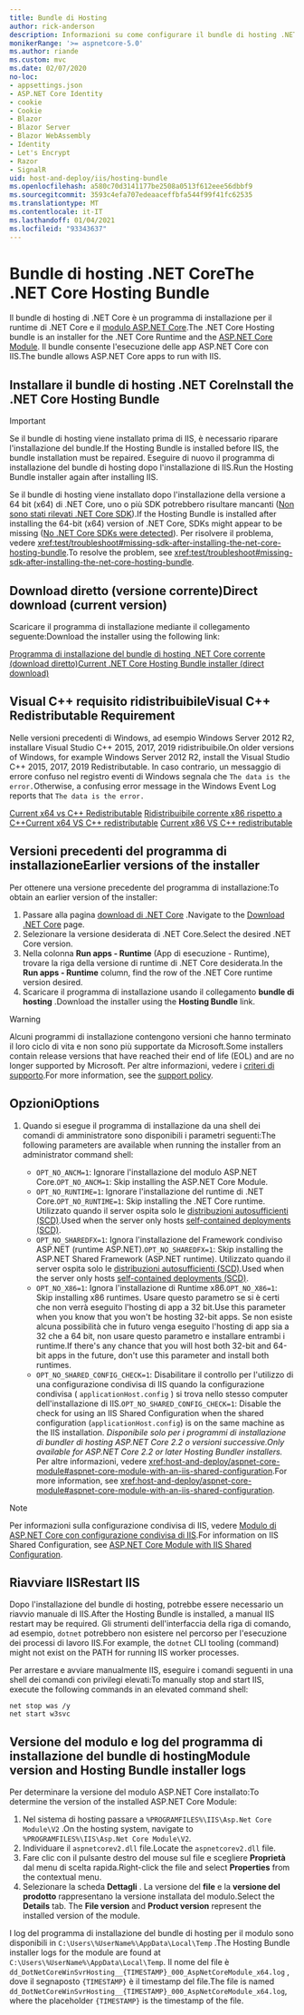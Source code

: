 ```yaml
---
title: Bundle di Hosting
author: rick-anderson
description: Informazioni su come configurare il bundle di hosting .NET Core.
monikerRange: '>= aspnetcore-5.0'
ms.author: riande
ms.custom: mvc
ms.date: 02/07/2020
no-loc:
- appsettings.json
- ASP.NET Core Identity
- cookie
- Cookie
- Blazor
- Blazor Server
- Blazor WebAssembly
- Identity
- Let's Encrypt
- Razor
- SignalR
uid: host-and-deploy/iis/hosting-bundle
ms.openlocfilehash: a580c70d3141177be2508a0513f612eee56dbbf9
ms.sourcegitcommit: 3593c4efa707edeaaceffbfa544f99f41fc62535
ms.translationtype: MT
ms.contentlocale: it-IT
ms.lasthandoff: 01/04/2021
ms.locfileid: "93343637"
---
```

# <a name="the-net-core-hosting-bundle"></a><span data-ttu-id="d5656-103">Bundle di hosting .NET Core</span><span class="sxs-lookup"><span data-stu-id="d5656-103">The .NET Core Hosting Bundle</span></span>

<span data-ttu-id="d5656-104">Il bundle di hosting di .NET Core è un programma di installazione per il runtime di .NET Core e il [modulo ASP.NET Core](xref:host-and-deploy/aspnet-core-module).</span><span class="sxs-lookup"><span data-stu-id="d5656-104">The .NET Core Hosting bundle is an installer for the .NET Core Runtime and the [ASP.NET Core Module](xref:host-and-deploy/aspnet-core-module).</span></span> <span data-ttu-id="d5656-105">Il bundle consente l'esecuzione delle app ASP.NET Core con IIS.</span><span class="sxs-lookup"><span data-stu-id="d5656-105">The bundle allows ASP.NET Core apps to run with IIS.</span></span>

## <a name="install-the-net-core-hosting-bundle"></a><span data-ttu-id="d5656-106">Installare il bundle di hosting .NET Core</span><span class="sxs-lookup"><span data-stu-id="d5656-106">Install the .NET Core Hosting Bundle</span></span>

> [!IMPORTANT]
> <span data-ttu-id="d5656-107">Se il bundle di hosting viene installato prima di IIS, è necessario riparare l'installazione del bundle.</span><span class="sxs-lookup"><span data-stu-id="d5656-107">If the Hosting Bundle is installed before IIS, the bundle installation must be repaired.</span></span> <span data-ttu-id="d5656-108">Eseguire di nuovo il programma di installazione del bundle di hosting dopo l'installazione di IIS.</span><span class="sxs-lookup"><span data-stu-id="d5656-108">Run the Hosting Bundle installer again after installing IIS.</span></span>
>
> <span data-ttu-id="d5656-109">Se il bundle di hosting viene installato dopo l'installazione della versione a 64 bit (x64) di .NET Core, uno o più SDK potrebbero risultare mancanti ([Non sono stati rilevati .NET Core SDK](xref:test/troubleshoot#no-net-core-sdks-were-detected)).</span><span class="sxs-lookup"><span data-stu-id="d5656-109">If the Hosting Bundle is installed after installing the 64-bit (x64) version of .NET Core, SDKs might appear to be missing ([No .NET Core SDKs were detected](xref:test/troubleshoot#no-net-core-sdks-were-detected)).</span></span> <span data-ttu-id="d5656-110">Per risolvere il problema, vedere <xref:test/troubleshoot#missing-sdk-after-installing-the-net-core-hosting-bundle>.</span><span class="sxs-lookup"><span data-stu-id="d5656-110">To resolve the problem, see <xref:test/troubleshoot#missing-sdk-after-installing-the-net-core-hosting-bundle>.</span></span>

## <a name="direct-download-current-version"></a><span data-ttu-id="d5656-111">Download diretto (versione corrente)</span><span class="sxs-lookup"><span data-stu-id="d5656-111">Direct download (current version)</span></span>

<span data-ttu-id="d5656-112">Scaricare il programma di installazione mediante il collegamento seguente:</span><span class="sxs-lookup"><span data-stu-id="d5656-112">Download the installer using the following link:</span></span>

[<span data-ttu-id="d5656-113">Programma di installazione del bundle di hosting .NET Core corrente (download diretto)</span><span class="sxs-lookup"><span data-stu-id="d5656-113">Current .NET Core Hosting Bundle installer (direct download)</span></span>](https://dotnet.microsoft.com/permalink/dotnetcore-current-windows-runtime-bundle-installer)

## <a name="visual-c-redistributable-requirement"></a><span data-ttu-id="d5656-114">Visual C++ requisito ridistribuibile</span><span class="sxs-lookup"><span data-stu-id="d5656-114">Visual C++ Redistributable Requirement</span></span>

<span data-ttu-id="d5656-115">Nelle versioni precedenti di Windows, ad esempio Windows Server 2012 R2, installare Visual Studio C++ 2015, 2017, 2019 ridistribuibile.</span><span class="sxs-lookup"><span data-stu-id="d5656-115">On older versions of Windows, for example Windows Server 2012 R2, install the Visual Studio C++ 2015, 2017, 2019 Redistributable.</span></span> <span data-ttu-id="d5656-116">In caso contrario, un messaggio di errore confuso nel registro eventi di Windows segnala che `The data is the error.`</span><span class="sxs-lookup"><span data-stu-id="d5656-116">Otherwise, a confusing error message in the Windows Event Log reports that `The data is the error.`</span></span>

<span data-ttu-id="d5656-117">[Current x64 vs C++ Redistributable](https://aka.ms/vs/16/release/vc_redist.x64.exe) 
 [Ridistribuibile corrente x86 rispetto a C++](https://aka.ms/vs/16/release/vc_redist.x86.exe)</span><span class="sxs-lookup"><span data-stu-id="d5656-117">[Current x64 VS C++ redistributable](https://aka.ms/vs/16/release/vc_redist.x64.exe)
[Current x86 VS C++ redistributable](https://aka.ms/vs/16/release/vc_redist.x86.exe)</span></span>

## <a name="earlier-versions-of-the-installer"></a><span data-ttu-id="d5656-118">Versioni precedenti del programma di installazione</span><span class="sxs-lookup"><span data-stu-id="d5656-118">Earlier versions of the installer</span></span>

<span data-ttu-id="d5656-119">Per ottenere una versione precedente del programma di installazione:</span><span class="sxs-lookup"><span data-stu-id="d5656-119">To obtain an earlier version of the installer:</span></span>

1. <span data-ttu-id="d5656-120">Passare alla pagina [download di .NET Core](https://dotnet.microsoft.com/download/dotnet-core) .</span><span class="sxs-lookup"><span data-stu-id="d5656-120">Navigate to the [Download .NET Core](https://dotnet.microsoft.com/download/dotnet-core) page.</span></span>
1. <span data-ttu-id="d5656-121">Selezionare la versione desiderata di .NET Core.</span><span class="sxs-lookup"><span data-stu-id="d5656-121">Select the desired .NET Core version.</span></span>
1. <span data-ttu-id="d5656-122">Nella colonna **Run apps - Runtime** (App di esecuzione - Runtime), trovare la riga della versione di runtime di .NET Core desiderata.</span><span class="sxs-lookup"><span data-stu-id="d5656-122">In the **Run apps - Runtime** column, find the row of the .NET Core runtime version desired.</span></span>
1. <span data-ttu-id="d5656-123">Scaricare il programma di installazione usando il collegamento **bundle di hosting** .</span><span class="sxs-lookup"><span data-stu-id="d5656-123">Download the installer using the **Hosting Bundle** link.</span></span>

> [!WARNING]
> <span data-ttu-id="d5656-124">Alcuni programmi di installazione contengono versioni che hanno terminato il loro ciclo di vita e non sono più supportate da Microsoft.</span><span class="sxs-lookup"><span data-stu-id="d5656-124">Some installers contain release versions that have reached their end of life (EOL) and are no longer supported by Microsoft.</span></span> <span data-ttu-id="d5656-125">Per altre informazioni, vedere i [criteri di supporto](https://dotnet.microsoft.com/platform/support/policy/dotnet-core).</span><span class="sxs-lookup"><span data-stu-id="d5656-125">For more information, see the [support policy](https://dotnet.microsoft.com/platform/support/policy/dotnet-core).</span></span>

## <a name="options"></a><span data-ttu-id="d5656-126">Opzioni</span><span class="sxs-lookup"><span data-stu-id="d5656-126">Options</span></span>

1. <span data-ttu-id="d5656-127">Quando si esegue il programma di installazione da una shell dei comandi di amministratore sono disponibili i parametri seguenti:</span><span class="sxs-lookup"><span data-stu-id="d5656-127">The following parameters are available when running the installer from an administrator command shell:</span></span>

   * <span data-ttu-id="d5656-128">`OPT_NO_ANCM=1`: Ignorare l'installazione del modulo ASP.NET Core.</span><span class="sxs-lookup"><span data-stu-id="d5656-128">`OPT_NO_ANCM=1`: Skip installing the ASP.NET Core Module.</span></span>
   * <span data-ttu-id="d5656-129">`OPT_NO_RUNTIME=1`: Ignorare l'installazione del runtime di .NET Core.</span><span class="sxs-lookup"><span data-stu-id="d5656-129">`OPT_NO_RUNTIME=1`: Skip installing the .NET Core runtime.</span></span> <span data-ttu-id="d5656-130">Utilizzato quando il server ospita solo le [distribuzioni autosufficienti (SCD)](/dotnet/core/deploying/#self-contained-deployments-scd).</span><span class="sxs-lookup"><span data-stu-id="d5656-130">Used when the server only hosts [self-contained deployments (SCD)](/dotnet/core/deploying/#self-contained-deployments-scd).</span></span>
   * <span data-ttu-id="d5656-131">`OPT_NO_SHAREDFX=1`: Ignora l'installazione del Framework condiviso ASP.NET (runtime ASP.NET).</span><span class="sxs-lookup"><span data-stu-id="d5656-131">`OPT_NO_SHAREDFX=1`: Skip installing the ASP.NET Shared Framework (ASP.NET runtime).</span></span> <span data-ttu-id="d5656-132">Utilizzato quando il server ospita solo le [distribuzioni autosufficienti (SCD)](/dotnet/core/deploying/#self-contained-deployments-scd).</span><span class="sxs-lookup"><span data-stu-id="d5656-132">Used when the server only hosts [self-contained deployments (SCD)](/dotnet/core/deploying/#self-contained-deployments-scd).</span></span>
   * <span data-ttu-id="d5656-133">`OPT_NO_X86=1`: Ignora l'installazione di Runtime x86.</span><span class="sxs-lookup"><span data-stu-id="d5656-133">`OPT_NO_X86=1`: Skip installing x86 runtimes.</span></span> <span data-ttu-id="d5656-134">Usare questo parametro se si è certi che non verrà eseguito l'hosting di app a 32 bit.</span><span class="sxs-lookup"><span data-stu-id="d5656-134">Use this parameter when you know that you won't be hosting 32-bit apps.</span></span> <span data-ttu-id="d5656-135">Se non esiste alcuna possibilità che in futuro venga eseguito l'hosting di app sia a 32 che a 64 bit, non usare questo parametro e installare entrambi i runtime.</span><span class="sxs-lookup"><span data-stu-id="d5656-135">If there's any chance that you will host both 32-bit and 64-bit apps in the future, don't use this parameter and install both runtimes.</span></span>
   * <span data-ttu-id="d5656-136">`OPT_NO_SHARED_CONFIG_CHECK=1`: Disabilitare il controllo per l'utilizzo di una configurazione condivisa di IIS quando la configurazione condivisa ( `applicationHost.config` ) si trova nello stesso computer dell'installazione di IIS.</span><span class="sxs-lookup"><span data-stu-id="d5656-136">`OPT_NO_SHARED_CONFIG_CHECK=1`: Disable the check for using an IIS Shared Configuration when the shared configuration (`applicationHost.config`) is on the same machine as the IIS installation.</span></span> <span data-ttu-id="d5656-137">*Disponibile solo per i programmi di installazione di bundler di hosting ASP.NET Core 2.2 o versioni successive.*</span><span class="sxs-lookup"><span data-stu-id="d5656-137">*Only available for ASP.NET Core 2.2 or later Hosting Bundler installers.*</span></span> <span data-ttu-id="d5656-138">Per altre informazioni, vedere <xref:host-and-deploy/aspnet-core-module#aspnet-core-module-with-an-iis-shared-configuration>.</span><span class="sxs-lookup"><span data-stu-id="d5656-138">For more information, see <xref:host-and-deploy/aspnet-core-module#aspnet-core-module-with-an-iis-shared-configuration>.</span></span>

> [!NOTE]
> <span data-ttu-id="d5656-139">Per informazioni sulla configurazione condivisa di IIS, vedere [Modulo di ASP.NET Core con configurazione condivisa di IIS](xref:host-and-deploy/aspnet-core-module#aspnet-core-module-with-an-iis-shared-configuration).</span><span class="sxs-lookup"><span data-stu-id="d5656-139">For information on IIS Shared Configuration, see [ASP.NET Core Module with IIS Shared Configuration](xref:host-and-deploy/aspnet-core-module#aspnet-core-module-with-an-iis-shared-configuration).</span></span>

## <a name="restart-iis"></a><span data-ttu-id="d5656-140">Riavviare IIS</span><span class="sxs-lookup"><span data-stu-id="d5656-140">Restart IIS</span></span>

<span data-ttu-id="d5656-141">Dopo l'installazione del bundle di hosting, potrebbe essere necessario un riavvio manuale di IIS.</span><span class="sxs-lookup"><span data-stu-id="d5656-141">After the Hosting Bundle is installed, a manual IIS restart may be required.</span></span> <span data-ttu-id="d5656-142">Gli strumenti dell'interfaccia della riga di comando, ad esempio, `dotnet` potrebbero non esistere nel percorso per l'esecuzione dei processi di lavoro IIS.</span><span class="sxs-lookup"><span data-stu-id="d5656-142">For example, the `dotnet` CLI tooling (command) might not exist on the PATH for running IIS worker processes.</span></span>

<span data-ttu-id="d5656-143">Per arrestare e avviare manualmente IIS, eseguire i comandi seguenti in una shell dei comandi con privilegi elevati:</span><span class="sxs-lookup"><span data-stu-id="d5656-143">To manually stop and start IIS, execute the following commands in an elevated command shell:</span></span>

```console
net stop was /y
net start w3svc
```

## <a name="module-version-and-hosting-bundle-installer-logs"></a><span data-ttu-id="d5656-144">Versione del modulo e log del programma di installazione del bundle di hosting</span><span class="sxs-lookup"><span data-stu-id="d5656-144">Module version and Hosting Bundle installer logs</span></span>

<span data-ttu-id="d5656-145">Per determinare la versione del modulo ASP.NET Core installato:</span><span class="sxs-lookup"><span data-stu-id="d5656-145">To determine the version of the installed ASP.NET Core Module:</span></span>

1. <span data-ttu-id="d5656-146">Nel sistema di hosting passare a `%PROGRAMFILES%\IIS\Asp.Net Core Module\V2` .</span><span class="sxs-lookup"><span data-stu-id="d5656-146">On the hosting system, navigate to `%PROGRAMFILES%\IIS\Asp.Net Core Module\V2`.</span></span>
1. <span data-ttu-id="d5656-147">Individuare il `aspnetcorev2.dll` file.</span><span class="sxs-lookup"><span data-stu-id="d5656-147">Locate the `aspnetcorev2.dll` file.</span></span>
1. <span data-ttu-id="d5656-148">Fare clic con il pulsante destro del mouse sul file e scegliere **Proprietà** dal menu di scelta rapida.</span><span class="sxs-lookup"><span data-stu-id="d5656-148">Right-click the file and select **Properties** from the contextual menu.</span></span>
1. <span data-ttu-id="d5656-149">Selezionare la scheda **Dettagli** . La versione del **file** e la **versione del prodotto** rappresentano la versione installata del modulo.</span><span class="sxs-lookup"><span data-stu-id="d5656-149">Select the **Details** tab. The **File version** and **Product version** represent the installed version of the module.</span></span>

<span data-ttu-id="d5656-150">I log del programma di installazione del bundle di hosting per il modulo sono disponibili in `C:\Users\%UserName%\AppData\Local\Temp` .</span><span class="sxs-lookup"><span data-stu-id="d5656-150">The Hosting Bundle installer logs for the module are found at `C:\Users\%UserName%\AppData\Local\Temp`.</span></span> <span data-ttu-id="d5656-151">Il nome del file è `dd_DotNetCoreWinSvrHosting__{TIMESTAMP}_000_AspNetCoreModule_x64.log` , dove il segnaposto `{TIMESTAMP}` è il timestamp del file.</span><span class="sxs-lookup"><span data-stu-id="d5656-151">The file is named `dd_DotNetCoreWinSvrHosting__{TIMESTAMP}_000_AspNetCoreModule_x64.log`, where the placeholder `{TIMESTAMP}` is the timestamp of the file.</span></span>
